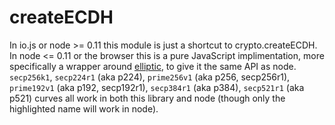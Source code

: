 # createECDH

In io.js or node &gt;= 0.11 this module is just a shortcut to crypto.createECDH. In node &lt;= 0.11 or the browser this is a pure JavaScript implimentation, more specifically a wrapper around [elliptic](https://github.com/indutny/elliptic), to give it the same API as node. `secp256k1`, `secp224r1` \(aka p224\), `prime256v1` \(aka p256, secp256r1\), `prime192v1` \(aka p192, secp192r1\), `secp384r1` \(aka p384\), `secp521r1` \(aka p521\) curves all work in both this library and node \(though only the highlighted name will work in node\).

